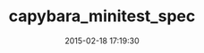 ---
layout: post
title:  "capybara_minitest_spec"
repo:   "ordinaryzelig/capybara_minitest_spec"
date:   2015-02-18 17:19:30
gemurl: https://github.com/ordinaryzelig/capybara_minitest_spec
---